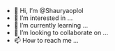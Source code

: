 - 👋 Hi, I’m @Shauryaoplol
- 👀 I’m interested in ...
- 🌱 I’m currently learning ...
- 💞️ I’m looking to collaborate on ...
- 📫 How to reach me ...

<!---
Shauryaoplol/Shauryaoplol is a ✨ special ✨ repository because its `README.md` (this file) appears on your GitHub profile.
You can click the Preview link to take a look at your changes.
--->
